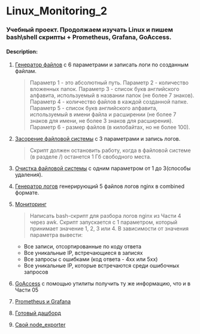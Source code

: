 # Linux_Monitoring_2

### Учебный проект. Продолжаем изучать Linux и пишем bash\shell скрипты + Prometheus, Grafana, GoAccess.

#### Description:
01. [Генератор файлов](https://github.com/GTimsan/Linux_Monitoring_2/tree/main/src/01) с 6 параметрами и записать логи по созданным файлам.  
    > Параметр 1 - это абсолютный путь. 
    > Параметр 2 - количество вложенных папок. 
    > Параметр 3 - список букв английского алфавита, используемый в названии папок (не более 7 знаков). 
    > Параметр 4 - количество файлов в каждой созданной папке. 
    > Параметр 5 - список букв английского алфавита, используемый в имени файла и расширении (не более 7 знаков для имени, не более 3 знаков для расширения). 
    > Параметр 6 - размер файлов (в килобайтах, но не более 100).  

02. [Засорение файловой системы](https://github.com/GTimsan/Linux_Monitoring_2/tree/main/src/02) с 3 параметрами и запись логов.  
    > Скрипт должен остановить работу, когда в файловой системе (в разделе /) останется 1 Гб свободного места.  

03. [Очистка файловой системы](https://github.com/GTimsan/Linux_Monitoring_2/tree/main/src/03) с одним параметром от 1 до 3(способы удаления).  
04. [Генератор логов](https://github.com/GTimsan/Linux_Monitoring_2/tree/main/src/04) генерирующий 5 файлов логов nginx в combined формате.  
05. [Мониторинг](https://github.com/GTimsan/Linux_Monitoring_2/tree/main/src/05)  
    > Написать bash-скрипт для разбора логов nginx из Части 4 через awk.
      Скрипт запускается с 1 параметром, который принимает значение 1, 2, 3 или 4.
      В зависимости от значения параметра вывести:
      -  Все записи, отсортированные по коду ответа
      -  Все уникальные IP, встречающиеся в записях
      -  Все запросы с ошибками (код ответа - 4хх или 5хх)
      -  Все уникальные IP, которые встречаются среди ошибочных запросов  
06. [GoAccess](https://github.com/GTimsan/Linux_Monitoring_2/tree/main/src/06) c помощью утилиты получить ту же информацию, что и в Части 05  
07. [Prometheus и Grafana](https://github.com/GTimsan/Linux_Monitoring_2/tree/main/src/07)  
08. [Готовый дашборд](https://github.com/GTimsan/Linux_Monitoring_2/tree/main/src/08)  
09. [Свой node_exporter](https://github.com/GTimsan/Linux_Monitoring_2/tree/main/src/09)  
